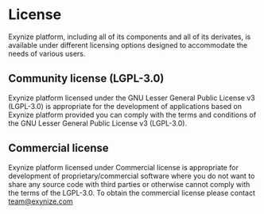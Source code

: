 # License

Exynize platform, including all of its components and all of its derivates, is available under different licensing
options designed to accommodate the needs of various users.

## Community license (LGPL-3.0)

Exynize platform licensed under the GNU Lesser General Public License v3 (LGPL-3.0) is appropriate for the development
of applications based on Exynize platform provided you can comply with the terms and conditions
of the GNU Lesser General Public License v3 (LGPL-3.0).

## Commercial license

Exynize platform licensed under Commercial license is appropriate for development of proprietary/commercial
software where you do not want to share any source code with third parties or otherwise cannot comply with the terms
of the LGPL-3.0.
To obtain the commercial license please contact team@exynize.com
